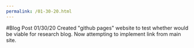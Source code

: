 ```yaml
---
permalink: /01-30-20.html
---
```

#Blog Post 01/30/20
Created "github pages" website to test whether would be viable for research blog. Now attempting to implement link from main site.
